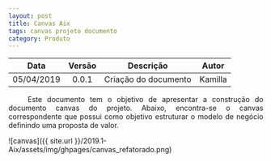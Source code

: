 ```yaml
---
layout: post
title: Canvas Aix
tags: canvas projeto documento
category: Produto
---
```

| Data       | Versão | Descrição                                   | Autor            |
| :--------: | :----: | :-----------------------------------------: | :--------------: |
| 05/04/2019 | 0.0.1  | Criação do documento                  | Kamilla |


<p align="justify">&emsp;&emsp; Este documento tem o objetivo de apresentar a construção do documento canvas do projeto. Abaixo, encontra-se o canvas correspondente que possui como objetivo estruturar o modelo de negócio definindo uma proposta de valor.</p>

![canvas]({{ site.url }}/2019.1-Aix/assets/img/ghpages/canvas_refatorado.png)
